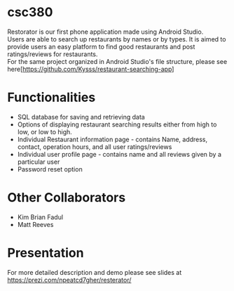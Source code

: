 # csc380
Restorator is our first phone application made using Android Studio. </br>
Users are able to search up restaurants by names or by types. It is aimed to provide users an easy platform to find good restaurants and post ratings/reviews for restaurants. </br>
For the same project organized in Android Studio's file structure, please see here[https://github.com/Kysss/restaurant-searching-app]

# Functionalities
- SQL database for saving and retrieving data
- Options of displaying restaurant searching results either from high to low, or low to high. 
- Individual Restaurant information page - contains Name, address, contact, operation hours, and all user ratings/reviews
- Individual user profile page - contains name and all reviews given by a particular user
- Password reset option

# Other Collaborators
- Kim Brian Fadul
- Matt Reeves

# Presentation
For more detailed description and demo please see slides at https://prezi.com/npeatcd7gher/resterator/

